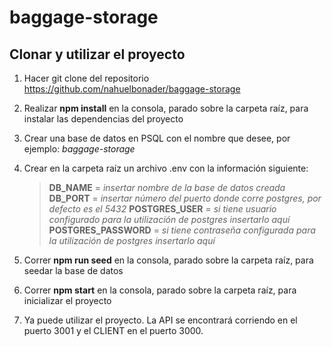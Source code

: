 # baggage-storage

## Clonar y utilizar el proyecto

1.  Hacer git clone del repositorio https://github.com/nahuelbonader/baggage-storage

2.  Realizar **npm install** en la consola, parado sobre la carpeta raíz, para instalar las dependencias del proyecto

3.  Crear una base de datos en PSQL con el nombre que desee, por ejemplo: _baggage-storage_

4.  Crear en la carpeta raíz un archivo .env con la información siguiente:

    > **DB_NAME** = *insertar nombre de la base de datos creada*
    > **DB_PORT** = *insertar número del puerto donde corre postgres, por defecto es el 5432*
    > **POSTGRES_USER** = *si tiene usuario configurado para la utilización de postgres insertarlo aquí*
    > **POSTGRES_PASSWORD** = *si tiene contraseña configurada para la utilización de postgres insertarlo aquí*

5.  Correr **npm run seed** en la consola, parado sobre la carpeta raíz, para seedar la base de datos

6.  Correr **npm start** en la consola, parado sobre la carpeta raíz, para inicializar el proyecto

7.  Ya puede utilizar el proyecto. La API se encontrará corriendo en el puerto 3001 y el CLIENT en el puerto 3000.
